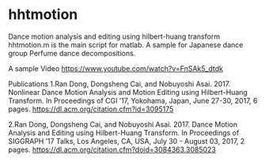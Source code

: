 # hhtmotion
Dance motion analysis and editing using hilbert-huang transform
<br>
hhtmotion.m is the main script for matlab.
A sample for Japanese dance group Perfume dance decompositions.

A sample Video 
https://www.youtube.com/watch?v=FnSAk5_dtdk


Publications
1.Ran Dong, Dongsheng Cai, and Nobuyoshi Asai. 2017. Nonlinear Dance Motion Analysis and Motion Editing using Hilbert-Huang Transform. In Proceedings of CGI ’17, Yokohama, Japan, June 27-30, 2017, 6 pages.
https://dl.acm.org/citation.cfm?id=3095175

2.Ran Dong, Dongsheng Cai, and Nobuyoshi Asai. 2017. Dance Motion Analysis and Editing using Hilbert-Huang Transform. In Proceedings of SIGGRAPH ’17 Talks, Los Angeles, CA, USA, July 30 - August 03, 2017, 2 pages.
https://dl.acm.org/citation.cfm?doid=3084363.3085023
